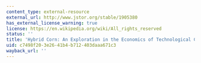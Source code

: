 ```yaml
---
content_type: external-resource
external_url: http://www.jstor.org/stable/1905380
has_external_license_warning: true
license: https://en.wikipedia.org/wiki/All_rights_reserved
status: ''
title: 'Hybrid Corn: An Exploration in the Economics of Technological Change'
uid: c7498f20-3e26-41b4-b712-403daaa671c3
wayback_url: ''
---
```

